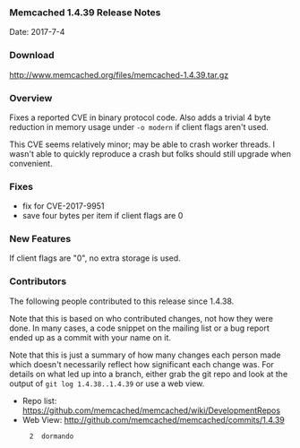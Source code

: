 ### Memcached 1.4.39 Release Notes

Date: 2017-7-4

### Download

http://www.memcached.org/files/memcached-1.4.39.tar.gz

### Overview

Fixes a reported CVE in binary protocol code. Also adds a trivial 4 byte
reduction in memory usage under `-o modern` if client flags aren't used.

This CVE seems relatively minor; may be able to crash worker threads. I wasn't
able to quickly reproduce a crash but folks should still upgrade when
convenient.

### Fixes

  * fix for CVE-2017-9951
  * save four bytes per item if client flags are 0


### New Features

If client flags are "0", no extra storage is used.

### Contributors

The following people contributed to this release since 1.4.38.

Note that this is based on who contributed changes, not how they were
done.  In many cases, a code snippet on the mailing list or a bug
report ended up as a commit with your name on it.

Note that this is just a summary of how many changes each person made
which doesn't necessarily reflect how significant each change was.
For details on what led up into a branch, either grab the git repo and
look at the output of `git log 1.4.38..1.4.39` or use a web view.

  * Repo list: https://github.com/memcached/memcached/wiki/DevelopmentRepos
  * Web View: http://github.com/memcached/memcached/commits/1.4.39

```
     2	dormando

```
